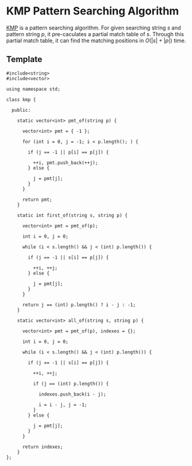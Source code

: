 # KMP Pattern Searching Algorithm

[KMP](https://en.wikipedia.org/wiki/Knuth%E2%80%93Morris%E2%80%93Pratt_algorithm) is a pattern searching algorithm.
For given searching string $s$ and pattern string $p$, it pre-caculates a partial match table of $s$. Through this
partial match table, it can find the matching positions in $O(|s| + |p|)$ time.

## Template

```{c}
#include<string>
#include<vector>

using namespace std;

class kmp {

  public:
    
    static vector<int> pmt_of(string p) {

      vector<int> pmt = { -1 };

      for (int i = 0, j = -1; i < p.length(); ) {

        if (j == -1 || p[i] == p[j]) {

          ++i, pmt.push_back(++j);
        } else {

          j = pmt[j];
        }
      }

      return pmt;
    }

    static int first_of(string s, string p) {

      vector<int> pmt = pmt_of(p);

      int i = 0, j = 0;

      while (i < s.length() && j < (int) p.length()) {

        if (j == -1 || s[i] == p[j]) {

          ++i, ++j;
        } else {

          j = pmt[j];
        }
      }

      return j == (int) p.length() ? i - j : -1;
    }

    static vector<int> all_of(string s, string p) {

      vector<int> pmt = pmt_of(p), indexes = {};

      int i = 0, j = 0;

      while (i < s.length() && j < (int) p.length()) {

        if (j == -1 || s[i] == p[j]) {

          ++i, ++j;

          if (j == (int) p.length()) {

            indexes.push_back(i - j);

            i = i - j, j = -1;
          }
        } else {

          j = pmt[j];
        }
      }

      return indexes;
    }
};
```
